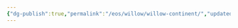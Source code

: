 ```yaml
---
{"dg-publish":true,"permalink":"/eos/willow/willow-continent/","updated":"2024-12-22T20:38:14.893-05:00"}
---
```



